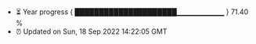 - ⏳ Year progress { █████████████████████▁▁▁▁▁▁▁▁▁ } 71.40 %
- ⏰ Updated on Sun, 18 Sep 2022 14:22:05 GMT

